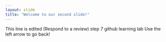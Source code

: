 ```yaml
---
layout: slide
title: "Welcome to our second slide!"
---
```

This line is edited (Respond to a review) step 7 github learning lab
Use the left arrow to go back!
